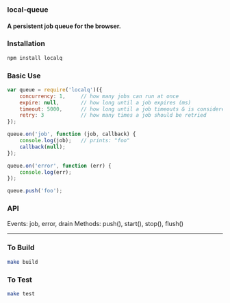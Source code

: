 ### local-queue
#### A persistent job queue for the browser.

### Installation
```bash
npm install localq
```

### Basic Use
```js
var queue = require('localq')({
    concurrency: 1,     // how many jobs can run at once
    expire: null,       // how long until a job expires (ms)
    timeout: 5000,      // how long until a job timeouts & is considered "failed" (ms)
    retry: 3            // how many times a job should be retried
});

queue.on('job', function (job, callback) {
    console.log(job);   // prints: "foo"
    callback(null);
});

queue.on('error', function (err) {
    console.log(err);
});
```

```js
queue.push('foo');
```

### API
Events: job, error, drain
Methods: push(), start(), stop(), flush()

---

### To Build
```bash
make build
```

### To Test
```bash
make test
```
